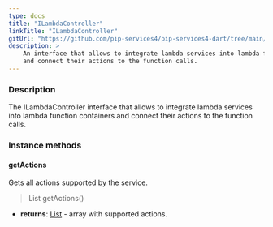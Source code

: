 ```yaml
---
type: docs
title: "ILambdaController"
linkTitle: "ILambdaController"
gitUrl: "https://github.com/pip-services4/pip-services4-dart/tree/main/pip-services4-aws-dart"
description: >
    An interface that allows to integrate lambda services into lambda function containers
    and connect their actions to the function calls.
---
```


### Description

The ILambdaController interface that allows to integrate lambda services into lambda function containers and connect their actions to the function calls. 


### Instance methods

#### getActions
Gets all actions supported by the service.

> List<LambdaAction> getActions()

- **returns**: [List<LambdaAction>](../lambda_action) - array with supported actions.
